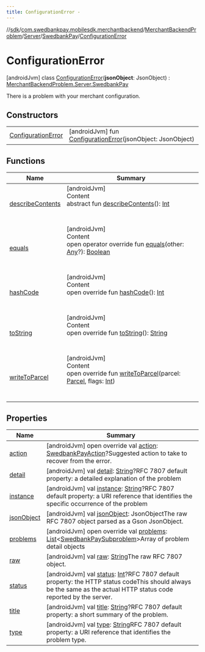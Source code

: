 ```yaml
---
title: ConfigurationError -
---
```

//[sdk](../../../../../../index)/[com.swedbankpay.mobilesdk.merchantbackend](../../../../index)/[MerchantBackendProblem](../../../index)/[Server](../../index)/[SwedbankPay](../index)/[ConfigurationError](index)



# ConfigurationError  
 [androidJvm] class [ConfigurationError](index)(**jsonObject**: JsonObject) : [MerchantBackendProblem.Server.SwedbankPay](../index)

There is a problem with your merchant configuration.

   


## Constructors  
  
| | |
|---|---|
| <a name="com.swedbankpay.mobilesdk.merchantbackend/MerchantBackendProblem.Server.SwedbankPay.ConfigurationError/ConfigurationError/#com.google.gson.JsonObject/PointingToDeclaration/"></a>[ConfigurationError](-configuration-error)| <a name="com.swedbankpay.mobilesdk.merchantbackend/MerchantBackendProblem.Server.SwedbankPay.ConfigurationError/ConfigurationError/#com.google.gson.JsonObject/PointingToDeclaration/"></a> [androidJvm] fun [ConfigurationError](-configuration-error)(jsonObject: JsonObject)   <br>|


## Functions  
  
|  Name |  Summary | 
|---|---|
| <a name="android.os/Parcelable/describeContents/#/PointingToDeclaration/"></a>[describeContents](../../-unknown/index.md#-1578325224%2FFunctions%2F-1404661416)| <a name="android.os/Parcelable/describeContents/#/PointingToDeclaration/"></a>[androidJvm]  <br>Content  <br>abstract fun [describeContents](../../-unknown/index.md#-1578325224%2FFunctions%2F-1404661416)(): [Int](https://kotlinlang.org/api/latest/jvm/stdlib/kotlin/-int/index.html)  <br><br><br>|
| <a name="com.swedbankpay.mobilesdk/Problem/equals/#kotlin.Any?/PointingToDeclaration/"></a>[equals](../../../../../com.swedbankpay.mobilesdk/-problem/equals)| <a name="com.swedbankpay.mobilesdk/Problem/equals/#kotlin.Any?/PointingToDeclaration/"></a>[androidJvm]  <br>Content  <br>open operator override fun [equals](../../../../../com.swedbankpay.mobilesdk/-problem/equals)(other: [Any](https://kotlinlang.org/api/latest/jvm/stdlib/kotlin/-any/index.html)?): [Boolean](https://kotlinlang.org/api/latest/jvm/stdlib/kotlin/-boolean/index.html)  <br><br><br>|
| <a name="com.swedbankpay.mobilesdk/Problem/hashCode/#/PointingToDeclaration/"></a>[hashCode](../../../../../com.swedbankpay.mobilesdk/-problem/hash-code)| <a name="com.swedbankpay.mobilesdk/Problem/hashCode/#/PointingToDeclaration/"></a>[androidJvm]  <br>Content  <br>open override fun [hashCode](../../../../../com.swedbankpay.mobilesdk/-problem/hash-code)(): [Int](https://kotlinlang.org/api/latest/jvm/stdlib/kotlin/-int/index.html)  <br><br><br>|
| <a name="com.swedbankpay.mobilesdk/Problem/toString/#/PointingToDeclaration/"></a>[toString](../../../../../com.swedbankpay.mobilesdk/-problem/to-string)| <a name="com.swedbankpay.mobilesdk/Problem/toString/#/PointingToDeclaration/"></a>[androidJvm]  <br>Content  <br>open override fun [toString](../../../../../com.swedbankpay.mobilesdk/-problem/to-string)(): [String](https://kotlinlang.org/api/latest/jvm/stdlib/kotlin/-string/index.html)  <br><br><br>|
| <a name="com.swedbankpay.mobilesdk.merchantbackend/MerchantBackendProblem/writeToParcel/#android.os.Parcel#kotlin.Int/PointingToDeclaration/"></a>[writeToParcel](../../../write-to-parcel)| <a name="com.swedbankpay.mobilesdk.merchantbackend/MerchantBackendProblem/writeToParcel/#android.os.Parcel#kotlin.Int/PointingToDeclaration/"></a>[androidJvm]  <br>Content  <br>open override fun [writeToParcel](../../../write-to-parcel)(parcel: [Parcel](https://developer.android.com/reference/kotlin/android/os/Parcel.html), flags: [Int](https://kotlinlang.org/api/latest/jvm/stdlib/kotlin/-int/index.html))  <br><br><br>|


## Properties  
  
|  Name |  Summary | 
|---|---|
| <a name="com.swedbankpay.mobilesdk.merchantbackend/MerchantBackendProblem.Server.SwedbankPay.ConfigurationError/action/#/PointingToDeclaration/"></a>[action](index.md#-2038357430%2FProperties%2F-1404661416)| <a name="com.swedbankpay.mobilesdk.merchantbackend/MerchantBackendProblem.Server.SwedbankPay.ConfigurationError/action/#/PointingToDeclaration/"></a> [androidJvm] open override val [action](index.md#-2038357430%2FProperties%2F-1404661416): [SwedbankPayAction](../../../../index.md#853214653%2FClasslikes%2F-1404661416)?Suggested action to take to recover from the error.   <br>|
| <a name="com.swedbankpay.mobilesdk.merchantbackend/MerchantBackendProblem.Server.SwedbankPay.ConfigurationError/detail/#/PointingToDeclaration/"></a>[detail](index.md#-462189425%2FProperties%2F-1404661416)| <a name="com.swedbankpay.mobilesdk.merchantbackend/MerchantBackendProblem.Server.SwedbankPay.ConfigurationError/detail/#/PointingToDeclaration/"></a> [androidJvm] val [detail](index.md#-462189425%2FProperties%2F-1404661416): [String](https://kotlinlang.org/api/latest/jvm/stdlib/kotlin/-string/index.html)?RFC 7807 default property: a detailed explanation of the problem   <br>|
| <a name="com.swedbankpay.mobilesdk.merchantbackend/MerchantBackendProblem.Server.SwedbankPay.ConfigurationError/instance/#/PointingToDeclaration/"></a>[instance](index.md#1613213707%2FProperties%2F-1404661416)| <a name="com.swedbankpay.mobilesdk.merchantbackend/MerchantBackendProblem.Server.SwedbankPay.ConfigurationError/instance/#/PointingToDeclaration/"></a> [androidJvm] val [instance](index.md#1613213707%2FProperties%2F-1404661416): [String](https://kotlinlang.org/api/latest/jvm/stdlib/kotlin/-string/index.html)?RFC 7807 default property: a URI reference that identifies the specific occurrence of the problem   <br>|
| <a name="com.swedbankpay.mobilesdk.merchantbackend/MerchantBackendProblem.Server.SwedbankPay.ConfigurationError/jsonObject/#/PointingToDeclaration/"></a>[jsonObject](index.md#500776409%2FProperties%2F-1404661416)| <a name="com.swedbankpay.mobilesdk.merchantbackend/MerchantBackendProblem.Server.SwedbankPay.ConfigurationError/jsonObject/#/PointingToDeclaration/"></a> [androidJvm] val [jsonObject](index.md#500776409%2FProperties%2F-1404661416): JsonObjectThe raw RFC 7807 object parsed as a Gson JsonObject.   <br>|
| <a name="com.swedbankpay.mobilesdk.merchantbackend/MerchantBackendProblem.Server.SwedbankPay.ConfigurationError/problems/#/PointingToDeclaration/"></a>[problems](index.md#942302156%2FProperties%2F-1404661416)| <a name="com.swedbankpay.mobilesdk.merchantbackend/MerchantBackendProblem.Server.SwedbankPay.ConfigurationError/problems/#/PointingToDeclaration/"></a> [androidJvm] open override val [problems](index.md#942302156%2FProperties%2F-1404661416): [List](https://kotlinlang.org/api/latest/jvm/stdlib/kotlin.collections/-list/index.html)<[SwedbankPaySubproblem](../../../../-swedbank-pay-subproblem/index)>Array of problem detail objects   <br>|
| <a name="com.swedbankpay.mobilesdk.merchantbackend/MerchantBackendProblem.Server.SwedbankPay.ConfigurationError/raw/#/PointingToDeclaration/"></a>[raw](index.md#-1915786382%2FProperties%2F-1404661416)| <a name="com.swedbankpay.mobilesdk.merchantbackend/MerchantBackendProblem.Server.SwedbankPay.ConfigurationError/raw/#/PointingToDeclaration/"></a> [androidJvm] val [raw](index.md#-1915786382%2FProperties%2F-1404661416): [String](https://kotlinlang.org/api/latest/jvm/stdlib/kotlin/-string/index.html)The raw RFC 7807 object.   <br>|
| <a name="com.swedbankpay.mobilesdk.merchantbackend/MerchantBackendProblem.Server.SwedbankPay.ConfigurationError/status/#/PointingToDeclaration/"></a>[status](index.md#-1282868210%2FProperties%2F-1404661416)| <a name="com.swedbankpay.mobilesdk.merchantbackend/MerchantBackendProblem.Server.SwedbankPay.ConfigurationError/status/#/PointingToDeclaration/"></a> [androidJvm] val [status](index.md#-1282868210%2FProperties%2F-1404661416): [Int](https://kotlinlang.org/api/latest/jvm/stdlib/kotlin/-int/index.html)?RFC 7807 default property: the HTTP status codeThis should always be the same as the actual HTTP status code reported by the server.   <br>|
| <a name="com.swedbankpay.mobilesdk.merchantbackend/MerchantBackendProblem.Server.SwedbankPay.ConfigurationError/title/#/PointingToDeclaration/"></a>[title](index.md#-783117310%2FProperties%2F-1404661416)| <a name="com.swedbankpay.mobilesdk.merchantbackend/MerchantBackendProblem.Server.SwedbankPay.ConfigurationError/title/#/PointingToDeclaration/"></a> [androidJvm] val [title](index.md#-783117310%2FProperties%2F-1404661416): [String](https://kotlinlang.org/api/latest/jvm/stdlib/kotlin/-string/index.html)?RFC 7807 default property: a short summary of the problem.   <br>|
| <a name="com.swedbankpay.mobilesdk.merchantbackend/MerchantBackendProblem.Server.SwedbankPay.ConfigurationError/type/#/PointingToDeclaration/"></a>[type](index.md#-996695418%2FProperties%2F-1404661416)| <a name="com.swedbankpay.mobilesdk.merchantbackend/MerchantBackendProblem.Server.SwedbankPay.ConfigurationError/type/#/PointingToDeclaration/"></a> [androidJvm] val [type](index.md#-996695418%2FProperties%2F-1404661416): [String](https://kotlinlang.org/api/latest/jvm/stdlib/kotlin/-string/index.html)RFC 7807 default property: a URI reference that identifies the problem type.   <br>|

